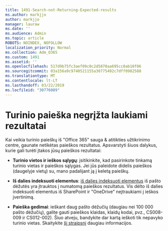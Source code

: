 ```yaml
---
title: 1491-Search-not-Returning-Expected-results
ms.author: markjjo
author: markjjo
manager: lauraw
ms.date: ''
ms.audience: Admin
ms.topic: article
ROBOTS: NOINDEX, NOFOLLOW
localization_priority: Normal
ms.collection: Adm_O365
ms.custom: 1491
ms.assetid: ''
ms.openlocfilehash: 517d9b75fc3aef09c0c2d5870aa695cc0ab10f06
ms.sourcegitcommit: 03a156a9c9740521155a30775492c7dff0982588
ms.translationtype: MT
ms.contentlocale: lt-LT
ms.lasthandoff: 03/22/2019
ms.locfileid: "30776089"
---
```

# <a name="content-search-not-returning-expected-results"></a>Turinio paieška negrįžta laukiami rezultatai

Kai veikia turinio paieškų iš "Office 365" sauga & atitikties užtikrinimo centre, gaunate netikėtas paieškos rezultatus. Apsvarstyti šiuos dalykus, kurie gali turėti įtakos jūsų paieškos rezultatai:

- **Turinio vietos ir ieškos sąlygų**: įsitikinkite, kad pasirinkote tinkamą turinio vietas ir paieškos sąlygas. Jei jūs paleidote didelis paieškos (daugelyje vietų) su, mano padalijant ją į keletą paieškų.

- **Iš dalies indeksuoti elementus**: [iš dalies indeksuoti elementus](https://docs.microsoft.com/office365/securitycompliance/partially-indexed-items-in-content-search) iš pašto dėžutės yra įtrauktos į numatomą paieškos rezultatus. Vis dėlto iš dalies indeksuoti elementus iš SharePoint ir "OneDrive" neįtraukiami į ieškos įvertinimą.

- **Paieška gedimai**: ieškant daug pašto dėžučių (daugiau nei 100 000 pašto dėžučių), galite gauti paieškos klaidas, klaidų kodai, pvz., CS008-009 ir CS012-002). Šiuo atveju, bandykite dar kartą ieškoti tik nepavyko turinio vietas. Skaitykite [šį straipsnį](https://docs.microsoft.com/office365/securitycompliance/retry-failed-content-search) daugiau informacijos.
